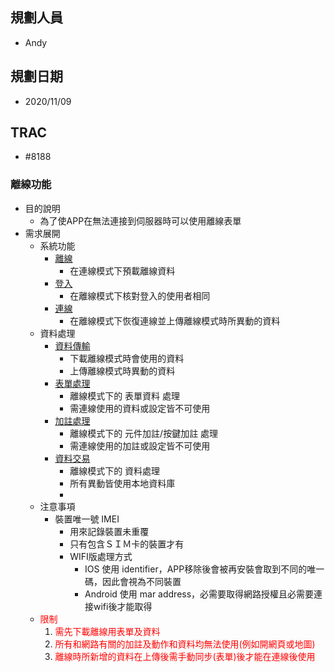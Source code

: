 ## <div id="user">規劃人員</div>
  * Andy

## <div id="updatedate">規劃日期</div>
  * 2020/11/09

## <div id="trac">TRAC</div>
  * #8188

### <div id="notification">離線功能</div>
* 目的說明
  * 為了使APP在無法連接到伺服器時可以使用離線表單
* 需求展開
  * 系統功能
    * [離線](offlinemodeoffline.md)
      * 在連線模式下預載離線資料
    * [登入](offlinemodelogin.md)
      * 在離線模式下核對登入的使用者相同
    * [連線](offlinemodeonline.md)
      * 在離線模式下恢復連線並上傳離線模式時所異動的資料
  * 資料處理
    * [資料傳輸](offlinemodedatatransfer.md)
      * 下載離線模式時會使用的資料
      * 上傳離線模式時異動的資料
    * [表單處理](offlinemodeform.md)
      * 離線模式下的 表單資料 處理
      * 需連線使用的資料或設定皆不可使用
    * [加註處理](offlinemodeattach.md)
      * 離線模式下的 元件加註/按鍵加註 處理
      * 需連線使用的加註或設定皆不可使用
    * [資料交易](offlinemodedatabase.md)
      * 離線模式下的 資料處理
      * 所有異動皆使用本地資料庫
      * 
  * 注意事項
    * 裝置唯一號 IMEI
      * 用來記錄裝置未重覆
      * 只有包含ＳＩＭ卡的裝置才有
      * WIFI版處理方式
        * IOS 使用 identifier，APP移除後會被再安裝會取到不同的唯一碼，因此會視為不同裝置
        * Android 使用 mar address，必需要取得網路授權且必需要連接wifi後才能取得
  * <font style="color:red;">限制</font>
    1. <font style="color:red;">需先下載離線用表單及資料</font>
    2. <font style="color:red;">所有和網路有關的加註及動作和資料均無法使用(例如開網頁或地圖)</font>
    3. <font style="color:red;">離線時所新增的資料在上傳後需手動同步(表單)後才能在連線後使用</font>
